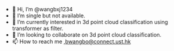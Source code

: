 - 👋 Hi, I’m @wangbxj1234
- 👀 I’m single but not available.
- 🌱 I’m currently interested in 3d point cloud classification using transformer as filter.
- 💞️ I’m looking to collaborate on 3d point cloud classification.
- 📫 How to reach me ,bwangbo@connect.ust.hk

<!---
wangbxj1234/wangbxj1234 is a ✨ special ✨ repository because its `README.md` (this file) appears on your GitHub profile.
You can click the Preview link to take a look at your changes.
--->
